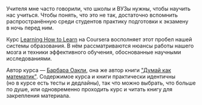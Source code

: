 Учителя мне часто говорили, что школы и ВУЗы нужны, чтобы научить нас учиться. Чтобы понять, что это не так, достаточно вспомнить распространённую среди студентов практику подготовки к экзамену в ночь перед ним.

Курс [Learning How to Learn](https://www.coursera.org/learn/learning-how-to-learn/) на Coursera восполняет этот пробел нашей системы образования. В нём рассматриваются нюансы работы нашего мозга и техники эффективного обучения, обоснованные научными исследованиями.

Автор курса — [Барбара Оакли](https://barbaraoakley.com), она же автор книги ["Думай как математик"](https://www.litres.ru/barbara-oakli/dumay-kak-matematik-kak-reshat-lubye-zadachi-bystree-i-effektivnee). Содержимое курса и книги практически идентичны (но в курсе есть тесты и дедлайны), так что можно выбрать, что больше по душе, или одновременно проходить курс и читать книгу для закрепления материала.
